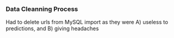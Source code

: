 ### Data Cleanning Process
Had to delete urls from MySQL import as they were A) useless to predictions, and B) giving headaches
